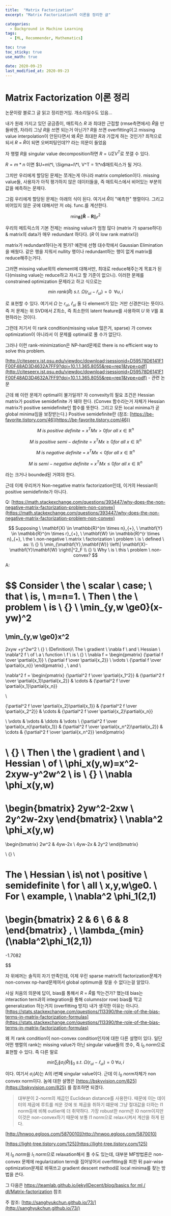 ```yaml
---
title:  "Matrix Factorization"
excerpt: "Matrix Factorization의 이론을 정리한 글"

categories:
  - Background in Machine Learning
tags:
  - [ML, Recommender, Mathematics]

toc: true
toc_sticky: true
use_math: true 

date: 2020-09-23
last_modified_at: 2020-09-23
---
```


# Matrix Factorization 이론 정리

논문이랑 블로그 글 읽고 정리한거임. 개소리일수도 있음...

내가 원래 가지고 있던 궁금증이, 매트릭스 $R$ 과 최대한 근접할 (rmse측면에서) $\hat R$을 만들바엔, 차라리 그냥 $R$을 쓰면 되는거 아닌가?  $R$을 쓰면 overfitting이고 missing value interpolation이 안된다면서 왜 $\hat R$은 최대한 $R$과 가깝게 하는 것인가? 최적으로 되서 $R$ = $\hat R$이 되면 오버피팅인데?? 라는 의문이 들었음

자 행렬 $R$을 singular value decomposition하면 $R = U \Sigma V^T$로 쪼갤 수 있다.

$R=m*n$ 이면 $U=m\*l, \Sigma=l\*l, V^T = 1\*n$매트릭스가 될 거다.

그치만 우리에게 할당된 문제는 쪼개는게 아니라 matrix completion이다. missing value들, 사용자가 아직 평가하지 않은 데이터들을, 즉 매트릭스에서 비어있는 부분의 값을 예측하는 문제다.

그럼 우리에게 할당된 문제는 아래의 식이 된다. 여기서 $\hat R$이 "예측한" 행렬이다. 그리고 비어있지 않은 곳에 대해서만 저 obj. func.를 계산한다.

$$
\min_{\mathbf{\hat{R}}} \left\|
\mathbf{\hat{R}}-\mathbf{R}
\right\|^2_F
$$

우리의 메트릭스의 기본 전제는 missing value가 엄청 많다 (matrix 가 sparse하다) & matrix의 data가 매우 redundant 하다다.  ($R$ 이 low rank matrix다)

matrix가 redundant하다는게 뭔가? 예전에 선형 대수학에서 Gaussian Elimination을 배웠다. 같은 행을 지워서 nullity 행이나 redundant하는 행이 없게 matrix를 reduce해주는거다. 

그러면 missing value외의 element에 대해서만, 최대로 reduce해주는게 목표가 된다(missing value는 reduce하고 자시고 할 기준이 없으니). 이러한 문제를 constrained optimization 문제라고 하고 식으로는

$$
min \ rank(\hat{R}) \ s.t. \ 
\Omega(r_{ui}-\hat{r}_{ui}) =0 \ {} \ \forall u,i
$$

로 표현할 수 있다. 여기서 $\Omega$ 는 $r_{ui}, \ \hat r_{ui}$ 둘 다 element가 있는 거만 신경쓴다는 뜻이다. 즉 저 문제는 위 SVD에서 $\Sigma$최소, 즉 최소한의 latent feature를 사용하여 $U$ 와 $V$를 표현하라는 것이다.

그런데 저기서 이 rank condition(missing value 많은거, sparse) 가 convex optimization이 아니라서 이 문제를 optimal로 풀 수가 없단다. 

그러나 이런 rank-minimization은 NP-hard문제로 there is no efficient way to solve this problem.

[http://citeseerx.ist.psu.edu/viewdoc/download;jsessionid=D59578D6141F1F00F48AD3D4632A7FF9?doi=10.1.1.365.8055&rep=rep1&type=pdf](http://citeseerx.ist.psu.edu/viewdoc/download;jsessionid=D59578D6141F1F00F48AD3D4632A7FF9?doi=10.1.1.365.8055&rep=rep1&type=pdf) - 관련 논문

근데 왜 이런 문제가 optimal이 불가일까? 자 convexity의 필요 조건은 Hessian matrix가 positive semidefinite 가 돼야 한다. (Convex 함수라는거 자체가 Hessian matrix가 positive semidefinite인 함수를 뜻한다. 그리고 모든 local minima가 곧 global minima임을 보장받는다.)  Positive semidefinite란 (참조: [https://be-favorite.tistory.com/46](https://be-favorite.tistory.com/46))

$$
M\ is\ positive\ definite\ =\ x^T Mx > 0 for\ all\ x \in \mathbb{R}^n
$$

$$
M\ is\ positive\ semi-definite\ =\ x^T Mx \geq 0 for\ all\ x \in \mathbb{R}^n
$$

$$
M\ is\ negative\ definite\ =\ x^T Mx < 0 for\ all\ x \in \mathbb{R}^n
$$

$$
M\ is\ semi-negative\ definite\ =\ x^T Mx \leq 0 for\ all\ x \in \mathbb{R}^n
$$

라는 크거나 bounded된 거여야 한다.

근데 이제 우리꺼가 Non-negative matrix factorization인데, 이거의 Hessian이 positive semidefinite가 아니다.

Q: [https://math.stackexchange.com/questions/393447/why-does-the-non-negative-matrix-factorization-problem-non-convex](https://math.stackexchange.com/questions/393447/why-does-the-non-negative-matrix-factorization-problem-non-convex)

$$
Supposing \ 
\mathbf{X} \in \mathbb{R}^{m \times n}_{+}, \ 
\mathbf{Y} \in \mathbb{R}^{m \times r}_{+}, \ 
\mathbf{W} \in \mathbb{R}^{r \times n}_{+}, \ 
the \ non-negative \ matrix \ factorization \ problem \ is \ defined \ as: 
\\ {}
\\
\min_{\mathbf{Y},\mathbf{W}} \left\|
\mathbf{X}-\mathbf{Y}\mathbf{W}
\right\|^2_F
\\ {}
\\
Why \ is \ this \ problem \ non-convex?
$$

A:

$$
Consider \ the \ scalar \ case; \ that \ is, \ m=n=1. \ Then \ the \ problem \ is
\\ {}
\\
\min_{y,w \ge0}(x-yw)^2
=
\min_{y,w \ge0}x^2
-
2xyw
+y^2w^2
\\ {}
\\
(Definition)\ The \ gradient \ \nabla f \ and \ Hessian \ \nabla^2 f \ of \ a \ function \ f \ is
\\ {}
\\
\nabla f = 
\begin{pmatrix}
{\partial f \over \partial{x_1}}
\\
{\partial f \over \partial{x_2}}
\\
\vdots
\\
{\partial f \over \partial{x_n}}
\end{pmatrix}
,
 \ and \ 

\nabla^2 f = 
\begin{pmatrix}
{\partial^2 f \over \partial{x_1^2}}
&
{\partial^2 f \over \partial{x_1}\partial{x_2}}
&
\cdots
&
{\partial^2 f \over \partial{x_1}\partial{x_n}}

\\

{\partial^2 f \over \partial{x_2}\partial{x_1}}
&
{\partial^2 f \over \partial{x_2^2}}
&
\cdots
&
{\partial^2 f \over \partial{x_2}\partial{x_n}}

\\
\vdots  & \vdots  & \ddots & \vdots
\\
{\partial^2 f \over \partial{x_n}\partial{x_1}}
&
{\partial^2 f \over \partial{x_n^2}\partial{x_2}}
&
\cdots
&
{\partial^2 f \over \partial{x_n^2}}
\end{pmatrix}

\\ {}
\\
Then \ the \ gradient \ and \ Hessian \ of \ \phi_x(y,w)=x^2-2xyw-y^2w^2 \ is
\\ {}
\\
\nabla \phi_x(y,w)
=
\begin{bmatrix}
2yw^2-2xw \\
2y^2w-2xy
\end{bmatrix}
\\
\nabla^2 \phi_x(y,w)
=
\begin{bmatrix}
2w^2 & 4yw-2x \\
4yw-2x & 2y^2
\end{bmatrix}

\\ {}
\\

The \ Hessian \ is\ not \ positive \ semidefinite \ for \ all \ x,y,w\ge0. \ For \ example, \\
\nabla^2 \phi_1(2,1)
=
\begin{bmatrix}
2 & 6 \\
6 & 8
\end{bmatrix}
,
 \ 
\lambda_{min}(\nabla^2\phi_1(2,1))
=
-1.7082

$$

자 위에꺼는 솔직히 자기 만족인데, 이제 우린 sparse matrix의 factorization문제가 non-convex np-hard문제여서 global optimum을 찾을 수 없다는걸 알았다.

사실 처음의 의문에 답이, bias를 통해서 $R$ = $\hat R$를 막는건가? 했는데 bias는 interaction tern과의 integration을 통해 columns(or row) bias를 막고 generalization 하는거지 (overfitting 방지) 내가 생각한 이유는 아니다. [https://stats.stackexchange.com/questions/113390/the-role-of-the-bias-terms-in-matrix-factorization-formulas](https://stats.stackexchange.com/questions/113390/the-role-of-the-bias-terms-in-matrix-factorization-formulas)

왜 저 rank condition이 non-convex condition인지에 대한 다른 설명이 있다. 일단 어떤 행렬의 rank는 missing value가 아닌 singular value들의 갯수, 즉 $l_0 \ norm$으로 표현할 수 있다. 즉 다른 말로

$$
min \sum_l \| \sigma_l (\hat R) \|_0 \ s.t.\ \Omega (r_{ui} - \hat r_{ui}) = 0 \ \forall u,i
$$

이다. 여기서 $\sigma_i(A)$는 A의 i번째 singular value이다. 근데 이 $l_0 \ norm$자체가 non convex norm이다. 놈에 대한 설명은 [https://bskyvision.com/825](https://bskyvision.com/825) 를 참조하면 되겠다. 

> 대부분이 2-norm의 제곱인 Euclidean distance를 사용한다. 때문에 이는 데이터의 제곱에 루트를 씌운 것에 또 제곱을 취하기 떄문에 그냥 절대값을 더하는 l1 norm등에 비해 outlier에 더 취약하다. 가장 robust한 norm은 l0 norm이지만 이것은 non-convex하기 때문에 보통 l1 norm으로 relax시켜서 계산을 하게 된다.
> 

[http://hnwoo.egloos.com/5870010](http://hnwoo.egloos.com/5870010)

[https://light-tree.tistory.com/125](https://light-tree.tistory.com/125)

저 $l_0 \ norm$을 $l_1 \ norm$으로 relaxation해서 풀 수도 있는데, 대부분 MF방법론은 non-convex 문제에 regularization term을 집어넣어서 overfitting을 피한 뒤 pair-wise optimization문제로 바꿔쓰고 gradient descent method로 local minima를 찾는 방법을 쓴다.

그 다음은 [https://teamlab.github.io/jekyllDecent/blog/basics for ml / dl/Matrix-factorization](https://teamlab.github.io/jekyllDecent/blog/basics%20for%20ml%20/%20dl/Matrix-factorization) 참조

주 참조: [http://sanghyukchun.github.io/73/](http://sanghyukchun.github.io/73/)